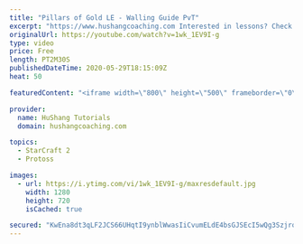 ```yaml
---
title: "Pillars of Gold LE - Walling Guide PvT"
excerpt: "https://www.hushangcoaching.com Interested in lessons? Check out the website for more information ------------------------------------------------------------------------------------------------------- Want to support HuShang Tutorials directly? Patreon is a website where you can contribute a monthly"
originalUrl: https://youtube.com/watch?v=1wk_1EV9I-g
type: video
price: Free
length: PT2M30S
publishedDateTime: 2020-05-29T18:15:09Z
heat: 50

featuredContent: "<iframe width=\"800\" height=\"500\" frameborder=\"0\" src=\"https://www.youtube.com/embed/1wk_1EV9I-g\" allow=\"accelerometer; autoplay; encrypted-media; gyroscope; picture-in-picture\" allowfullscreen></iframe>"

provider:
  name: HuShang Tutorials
  domain: hushangcoaching.com

topics:
  - StarCraft 2
  - Protoss

images:
  - url: https://i.ytimg.com/vi/1wk_1EV9I-g/maxresdefault.jpg
    width: 1280
    height: 720
    isCached: true

secured: "KwEna8dt3qLF2JCS66UHqtI9ynblWwasIiCvumELdE4bsGJSEcI5wQg3SzjrofQ3kKixgFGt7zbW8pytc+lR5evU+XdrFVpbPonL5AipEIYAD+Tp9y7IDi2u8imUFmuaV5eENVfyz7F//nYFUuLLx4NLMXCNhGasUXOfTSXWDz1YnG/gOpl61yuE6R8nhxPfdP6FCt5LQInzCP4oWNpvyMeOVFpt+kEXQ4PcWNIOi3OvUwaQY4sGYUEaPXRbGyteY2O8D8Biy/YTxMky5buLV+lxFv0vR0YPMVMQnuB/CiDLYZ3mPKJVDwl2smWJUWlyvtf7QLFHt56v0R1ga8MgnV0+A8aJ6xALCUXcq5HFic0AETLt/KFp4V8vD8ZywUAj5jLOmFBUMp6SYuPxIAvjcn4KawAOBUSKoZHJpJ4IQ0U=;xY3Du2auXhvCwy0XKRPHkA=="
---
```


